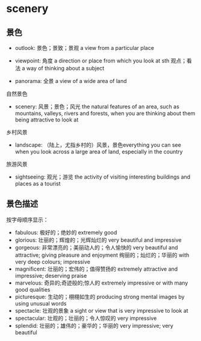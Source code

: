 # scenery

## 景色

- outlook: 景色；景致；景观 a view from a particular place
- viewpoint: 角度 a direction or place from which you look at sth 观点；看法 a way of thinking about a subject

- panorama: 全景 a view of a wide area of land

自然景色

- scenery: 风景；景色；风光 the natural features of an area, such as mountains, valleys, rivers and forests, when you are thinking about them being attractive to look at

乡村风景

- landscape: （陆上，尤指乡村的）风景，景色everything you can see when you look across a large area of land, especially in the country

旅游风景

- sightseeing: 观光；游览 the activity of visiting interesting buildings and places as a tourist

## 景色描述

按字母顺序显示：

- fabulous: 极好的；绝妙的 extremely good
- glorious: 壮丽的；辉煌的；光辉灿烂的 very beautiful and impressive
- gorgeous: 非常漂亮的；美丽动人的；令人愉快的 very beautiful and attractive; giving pleasure and enjoyment 绚丽的；灿烂的；华丽的 with very deep colours; impressive
- magnificent: 壮丽的；宏伟的；值得赞扬的 extremely attractive and impressive; deserving praise
- marvelous: 奇异的;奇迹般的;惊人的 extremely impressive or with many good qualities
- picturesque: 生动的；栩栩如生的 producing strong mental images by using unusual words
- spectacle: 壮观的景象 a sight or view that is very impressive to look at
- spectacular: 壮观的；壮丽的；令人惊叹的 very impressive
- splendid: 壮丽的；雄伟的；豪华的；华丽的 very impressive; very beautiful

